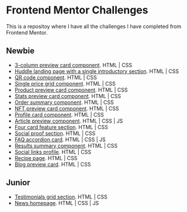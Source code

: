 # Frontend Mentor Challenges

This is a repositoy where I have all the challenges I have completed from Frontend Mentor.

## Newbie
- [3-column preview card component](https://fermop.github.io/frontend_mentor/newbie/3-column_preview_card_component/). HTML | CSS
- [Huddle landing page with a single introductory section](https://fermop.github.io/frontend_mentor/newbie/huddle_landing_page_with_a_single_introductory_section/). HTML | CSS
- [QR code component](https://fermop.github.io/frontend_mentor/newbie/qr_code_component/). HTML | CSS
- [Single price grid component](https://fermop.github.io/frontend_mentor/newbie/single_price_grid_component/). HTML | CSS
- [Product preview card component](https://fermop.github.io/frontend_mentor/newbie/product_preview_card_component/). HTML | CSS
- [Stats preview card component](https://fermop.github.io/frontend_mentor/newbie/stats_preview_card_component/). HTML | CSS
- [Order summary component](https://fermop.github.io/frontend_mentor/newbie/order_summary_component/). HTML | CSS
- [NFT preview card component](https://fermop.github.io/frontend_mentor/newbie/nft_preview_card_component/). HTML | CSS
- [Profile card component](https://fermop.github.io/frontend_mentor/newbie/profile_card_component/). HTML | CSS
- [Article preview component](https://fermop.github.io/frontend_mentor/newbie/article_preview_component/). HTML | CSS | JS
- [Four card feature section](https://fermop.github.io/frontend_mentor/newbie/four_card_feature_section/). HTML | CSS
- [Social proof section](https://fermop.github.io/frontend_mentor/newbie/social_proof_section/). HTML | CSS
- [FAQ accordion card](https://fermop.github.io/frontend_mentor/newbie/faq_accordion_card/). HTML | CSS | JS
- [Results summary component](https://fermop.github.io/frontend_mentor/newbie/results_summary_component/). HTML | CSS
- [Social links profile](https://fermop.github.io/frontend_mentor/newbie/social_links_profile/). HTML | CSS
- [Recipe page](https://fermop.github.io/frontend_mentor/newbie/recipe_page/). HTML | CSS
- [Blog preview card](https://fermop.github.io/frontend_mentor/newbie/blog_preview_card/). HTML | CSS

## Junior
- [Testimonials grid section](https://fermop.github.io/frontend_mentor/junior/testimonials_grid_section/). HTML | CSS
- [News homepage](https://fermop.github.io/frontend_mentor/junior/news_homepage/). HTML | CSS | JS